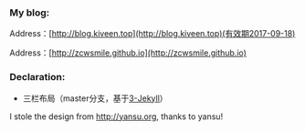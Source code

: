 ### My blog:

Address：[http://blog.kiveen.top](http://blog.kiveen.top)(有效期2017-09-18)

Address：[http://zcwsmile.github.io](http://zcwsmile.github.io)


### Declaration:

- 三栏布局（master分支，基于[3-Jekyll](https://github.com/P233/3-Jekyll)）

I stole the design from  <a href="http://yansu.org" target="_blank">http://yansu.org</a>, thanks to yansu!
